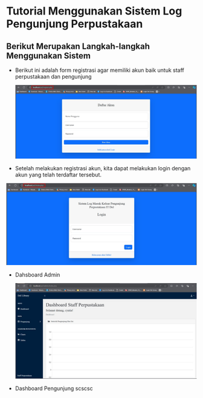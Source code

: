 # Tutorial Menggunakan Sistem Log Pengunjung Perpustakaan

## Berikut Merupakan Langkah-langkah Menggunakan Sistem

- Berikut ini adalah form registrasi agar memiliki akun baik untuk staff perpustakaan dan pengunjung
  
  ![Form Registrasi](https://github.com/cyntiadebora/Proyek-PHP/blob/main/gambar%20demo/register.jpg?raw=true)

- Setelah melakukan registrasi akun, kita dapat melakukan login dengan akun yang telah terdaftar tersebut.
  
 ![Form Login](https://github.com/cyntiadebora/Proyek-PHP/blob/main/gambar%20demo/login.jpg?raw=true)

- Dahsboard Admin

  ![Dashboard Staff Perpustakaan](https://github.com/cyntiadebora/Proyek-PHP/blob/main/gambar%20demo/dahsboard%20admin.jpg?raw=true)



- Dashboard Pengunjung
  scscsc
